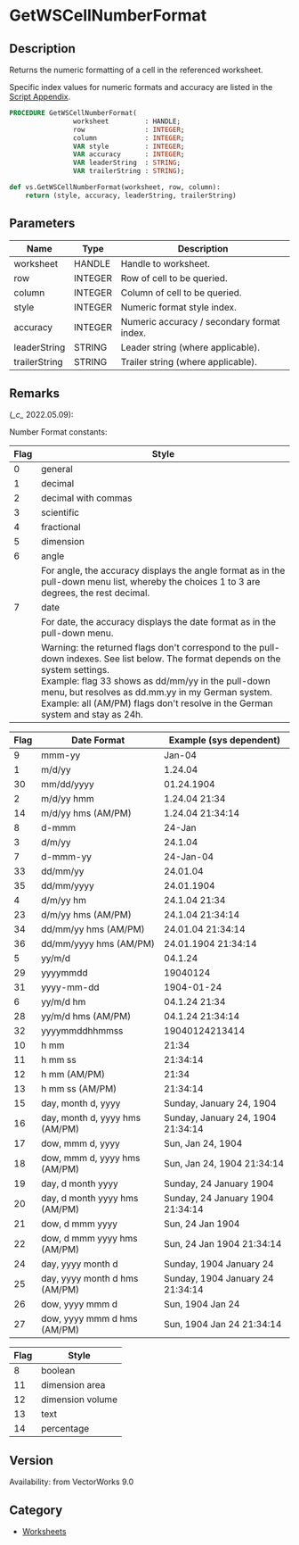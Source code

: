 # GetWSCellNumberFormat

## Description
Returns the numeric formatting of a cell in the referenced worksheet.

Specific index values for numeric formats and accuracy are listed in the [Script Appendix](../Appendix/pages/Appendix%20E%20-%20Miscellaneous%20Selectors.md#record---worksheet-field-types).

```pascal
PROCEDURE GetWSCellNumberFormat(
				worksheet         : HANDLE;
				row               : INTEGER;
				column            : INTEGER;
				VAR style         : INTEGER;
				VAR accuracy      : INTEGER;
				VAR leaderString  : STRING;
				VAR trailerString : STRING);
```

```python
def vs.GetWSCellNumberFormat(worksheet, row, column):
    return (style, accuracy, leaderString, trailerString)
```

## Parameters
|Name|Type|Description|
|---|---|---|
|worksheet|HANDLE|Handle to worksheet.|
|row|INTEGER|Row of cell to be queried.|
|column|INTEGER|Column of cell to be queried.|
|style|INTEGER|Numeric format style index.|
|accuracy|INTEGER|Numeric accuracy / secondary format index.|
|leaderString|STRING|Leader string (where applicable).|
|trailerString|STRING|Trailer string (where applicable).|

## Remarks
(*\_c\_* 2022.05.09):

Number Format constants:

| Flag | Style                |
|------|----------------------|
| 0    | general              |
| 1    | decimal              |
| 2    | decimal with commas  |
| 3    | scientific           |
| 4    | fractional           |
| 5    | dimension            |
| 6    | angle                |
|      | For angle, the accuracy displays the angle format as in the pull-down menu list, whereby the choices 1 to 3 are degrees, the rest decimal. |
| 7    | date                 |
|      | For date, the accuracy displays the date format as in the pull-down menu. |
|      | Warning: the returned flags don't correspond to the pull-down indexes. See list below. The format depends on the system settings.<br>Example: flag 33 shows as dd/mm/yy in the pull-down menu, but resolves as dd.mm.yy in my German system.<br>Example: all (AM/PM) flags don't resolve in the German system and stay as 24h. |

| Flag | Date Format                | Example (sys dependent)         |
|------|---------------------------|---------------------------------|
| 9    | mmm-yy                    | Jan-04                          |
| 1    | m/d/yy                    | 1.24.04                         |
| 30   | mm/dd/yyyy                | 01.24.1904                      |
| 2    | m/d/yy hmm                | 1.24.04 21:34                   |
| 14   | m/d/yy hms (AM/PM)        | 1.24.04  21:34:14               |
| 8    | d-mmm                     | 24-Jan                          |
| 3    | d/m/yy                    | 24.1.04                         |
| 7    | d-mmm-yy                  | 24-Jan-04                       |
| 33   | dd/mm/yy                  | 24.01.04                        |
| 35   | dd/mm/yyyy                | 24.01.1904                      |
| 4    | d/m/yy hm                 | 24.1.04 21:34                   |
| 23   | d/m/yy hms (AM/PM)        | 24.1.04  21:34:14               |
| 34   | dd/mm/yy hms (AM/PM)      | 24.01.04  21:34:14              |
| 36   | dd/mm/yyyy hms (AM/PM)    | 24.01.1904  21:34:14            |
| 5    | yy/m/d                    | 04.1.24                         |
| 29   | yyyymmdd                  | 19040124                        |
| 31   | yyyy-mm-dd                | 1904-01-24                      |
| 6    | yy/m/d hm                 | 04.1.24 21:34                   |
| 28   | yy/m/d hms (AM/PM)        | 04.1.24  21:34:14               |
| 32   | yyyymmddhhmmss            | 19040124213414                  |
| 10   | h mm                      | 21:34                           |
| 11   | h mm ss                   | 21:34:14                        |
| 12   | h mm (AM/PM)              | 21:34                           |
| 13   | h mm ss (AM/PM)           | 21:34:14                        |
| 15   | day, month d, yyyy        | Sunday, January 24, 1904        |
| 16   | day, month d, yyyy hms (AM/PM) | Sunday, January 24, 1904  21:34:14 |
| 17   | dow, mmm d, yyyy          | Sun, Jan 24, 1904               |
| 18   | dow, mmm d, yyyy hms (AM/PM) | Sun, Jan 24, 1904  21:34:14   |
| 19   | day, d month yyyy         | Sunday, 24 January 1904         |
| 20   | day, d month yyyy hms (AM/PM) | Sunday, 24 January 1904  21:34:14 |
| 21   | dow, d mmm yyyy           | Sun, 24 Jan 1904                |
| 22   | dow, d mmm yyyy hms (AM/PM) | Sun, 24 Jan 1904  21:34:14    |
| 24   | day, yyyy month d         | Sunday, 1904 January 24         |
| 25   | day, yyyy month d hms (AM/PM) | Sunday, 1904 January 24  21:34:14 |
| 26   | dow, yyyy mmm d           | Sun, 1904 Jan 24                |
| 27   | dow, yyyy mmm d hms (AM/PM) | Sun, 1904 Jan 24  21:34:14    |

| Flag | Style            |
|------|------------------|
| 8    | boolean          |
| 11   | dimension area   |
| 12   | dimension volume |
| 13   | text             |
| 14   | percentage       |

## Version
Availability: from VectorWorks 9.0

## Category
* [Worksheets](../Categories/Worksheets.md)
